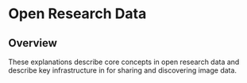 # Open Research Data

## Overview

These explanations describe core concepts in open research data and describe key infrastructure in for sharing and discovering image data.